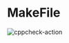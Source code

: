 # MakeFile
![cppcheck-action](https://github.com/99002515/MakeFile/workflows/cppcheck-action/badge.svg)
